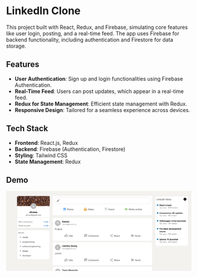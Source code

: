 # LinkedIn Clone

This project built with React, Redux, and Firebase, simulating core features like user login, posting, and a real-time feed. The app uses Firebase for backend functionality, including authentication and Firestore for data storage.

## Features

- **User Authentication**: Sign up and login functionalities using Firebase Authentication.
- **Real-Time Feed**: Users can post updates, which appear in a real-time feed.
- **Redux for State Management**: Efficient state management with Redux.
- **Responsive Design**: Tailored for a seamless experience across devices.

## Tech Stack

- **Frontend**: React.js, Redux
- **Backend**: Firebase (Authentication, Firestore)
- **Styling**: Tailwind CSS
- **State Management**: Redux

## Demo
![Demo](screenshots/linked.png)
